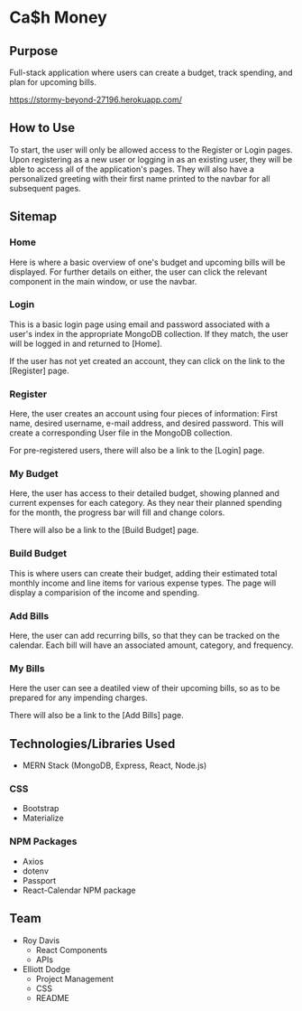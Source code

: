# Ca$h Money

## Purpose

Full-stack application where users can create a budget, track spending, and plan for upcoming bills.

https://stormy-beyond-27196.herokuapp.com/

## How to Use

To start, the user will only be allowed access to the Register or Login pages. Upon registering as a new user or logging in as an existing user, they will be able to access all of the application's pages. They will also have a personalized greeting with their first name printed to the navbar for all subsequent pages. 

## Sitemap

### **Home**

Here is where a basic overview of one's budget and upcoming bills will be displayed. For further details on either, the user can click the relevant component in the main window, or use the navbar.

### **Login**

This is a basic login page using email and password associated with a user's index in the appropriate MongoDB collection. If they match, the user will be logged in and returned to [Home].  

If the user has not yet created an account, they can click on the link to the [Register] page.

### **Register**

Here, the user creates an account using four pieces of information: First name, desired username, e-mail address, and desired password. This will create a corresponding User file in the MongoDB collection.  

For pre-registered users, there will also be a link to the [Login] page.

### **My Budget**

Here, the user has access to their detailed budget, showing planned and current expenses for each category. As they near their planned spending for the month, the progress bar will fill and change colors.

There will also be a link to the [Build Budget] page.

### **Build Budget** 

This is where users can create their budget, adding their estimated total monthly income and line items for various expense types. The page will display a comparision of the income and spending.

### **Add Bills**

Here, the user can add recurring bills, so that they can be tracked on the calendar. Each bill will have an associated amount, category, and frequency.

### **My Bills**

Here the user can see a deatiled view of their upcoming bills, so as to be prepared for any impending charges.  

There will also be a link to the [Add Bills] page.


## Technologies/Libraries Used

- MERN Stack (MongoDB, Express, React, Node.js)

### CSS
- Bootstrap
- Materialize

### NPM Packages
- Axios
- dotenv
- Passport
- React-Calendar NPM package

## Team
- Roy Davis
    - React Components
    - APIs
- Elliott Dodge
    - Project Management
    - CSS
    - README


<!-- # Create React Express App

## About This Boilerplate

This setup allows for a Node/Express/React app which can be easily deployed to Heroku.

The front-end React app will auto-reload as it's updated via webpack dev server, and the backend Express app will auto-reload independently with nodemon.

## Starting the app locally

Start by installing front and backend dependencies. While in this directory, run the following command:

```
npm install
```

This should install node modules within the server and the client folder.

After both installations complete, run the following command in your terminal:

```
npm start
```

Your app should now be running on <http://localhost:3000>. The Express server should intercept any AJAX requests from the client.

## Deployment (Heroku)

To deploy, simply add and commit your changes, and push to Heroku. As is, the NPM scripts should take care of the rest. -->
